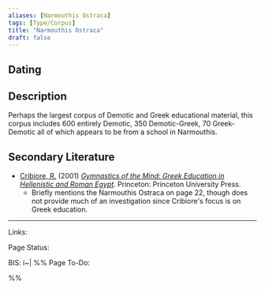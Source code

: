 ```yaml
---
aliases: [Narmouthis Ostraca]
tags: [Type/Corpus]
title: "Narmouthis Ostraca" 
draft: false
---
```


## Dating


## Description
Perhaps the largest corpus of Demotic and Greek educational material, this corpus includes 600 entirely Demotic, 350 Demotic-Greek, 70 Greek-Demotic all of which appears to be from a school in Narmouthis.


## Secondary Literature
- [Cribiore, R.](Raffaella-Cribiore.md) (2001) _[Gymnastics of the Mind: Greek Education in Hellenistic and Roman Egypt](Gymnastics-of-the-Mind-Greek-Education-in-Hellenistic-and-Roman-Egypt.md)_. Princeton: Princeton University Press.
	- Briefly mentions the Narmouthis Ostraca on page 22, though does not provide much of an investigation since Cribiore's focus is on Greek education.



--- 
Links: 

Page Status: 

BIS: i~|
%%
Page To-Do:

%%